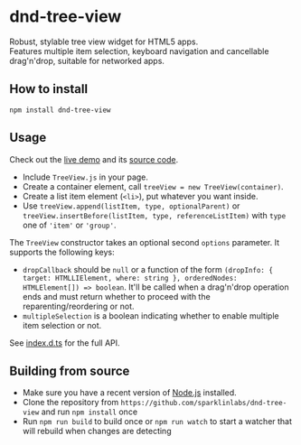 # dnd-tree-view

Robust, stylable tree view widget for HTML5 apps.  
Features multiple item selection, keyboard navigation and cancellable drag'n'drop, suitable for networked apps.

## How to install

    npm install dnd-tree-view

## Usage

Check out the [live demo](http://sparklinlabs.github.io/dnd-tree-view/) and its [source code](https://github.com/sparklinlabs/dnd-tree-view/blob/master/src/index.jade).

 * Include `TreeView.js` in your page.
 * Create a container element, call `treeView = new TreeView(container)`.
 * Create a list item element (`<li>`), put whatever you want inside.
 * Use `treeView.append(listItem, type, optionalParent)` or `treeView.insertBefore(listItem, type, referenceListItem)` with `type` one of `'item'` or `'group'`.

The `TreeView` constructor takes an optional second `options` parameter. It supports the following keys:

 * `dropCallback` should be `null` or a function of the form `(dropInfo: { target: HTMLLIElement, where: string }, orderedNodes: HTMLElement[]) => boolean`. It'll be called when a drag'n'drop operation ends and must return whether to proceed with the reparenting/reordering or not.
 * `multipleSelection` is a boolean indicating whether to enable multiple item selection or not.

See [index.d.ts](https://github.com/sparklinlabs/dnd-tree-view/blob/master/index.d.ts) for the full API.

## Building from source

 * Make sure you have a recent version of [Node.js](http://nodejs.org/) installed.
 * Clone the repository from `https://github.com/sparklinlabs/dnd-tree-view` and run `npm install` once
 * Run `npm run build` to build once or `npm run watch` to start a watcher that will rebuild when changes are detecting
